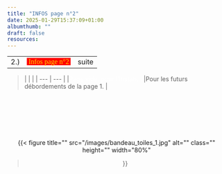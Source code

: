 ```yaml
---
title: "INFOS page n°2" 
date: 2025-01-29T15:37:09+01:00
albumthumb: ""
draft: false
resources:
---
```


|            |           |              | 
|   ---      |    :-:    |      --:     |
|  2.)       |<span  style="background-color:red; color:#ffd700; font-size:100%; font-family:verdana;">&nbsp;Infos page n°2&nbsp;</span>|     suite    | 

>|            |           |
|   ---      |    ---    |
|<span style="color:white; font-size:100%;">Page vide, pour l'instant...</span>|Pour les futurs débordements de la page 1. |

<br><br><br><br><br>
<center>

{{< figure
  title=""
  src="/images/bandeau_toiles_1.jpg"
  alt="" 
  class=""
  height=""
  width="80%"
>}}

</center>



